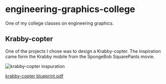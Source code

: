 # engineering-graphics-college
One of my college classes on engineering graphics.

## Krabby-copter
One of the projects I chose was to design a Krabby-copter. The inspiration came form the Krabby mobile from the SpongeBob SquarePants movie.

![krabby-copter inspuration](https://github.com/leonardo-blas/engineering-graphics-college/assets/125172895/a9f81d53-4601-475a-aca7-dd0b6e960257)

[krabby-copter blueprint.pdf](https://github.com/leonardo-blas/engineering-graphics-college/files/12563954/krabby-copter.blueprint.pdf)
